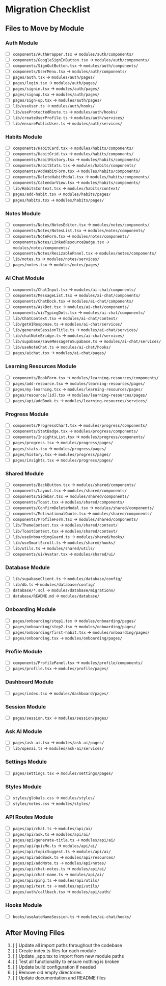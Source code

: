 # Migration Checklist

## Files to Move by Module

### Auth Module
- [ ] `components/AuthWrapper.tsx` → `modules/auth/components/`
- [ ] `components/GoogleSignInButton.tsx` → `modules/auth/components/`
- [ ] `components/SignOutButton.tsx` → `modules/auth/components/`
- [ ] `components/UserMenu.tsx` → `modules/auth/components/`
- [ ] `pages/auth.tsx` → `modules/auth/pages/`
- [ ] `pages/login.tsx` → `modules/auth/pages/`
- [ ] `pages/signin.tsx` → `modules/auth/pages/`
- [ ] `pages/signup.tsx` → `modules/auth/pages/`
- [ ] `pages/sign-up.tsx` → `modules/auth/pages/`
- [ ] `lib/useUser.ts` → `modules/auth/hooks/`
- [ ] `lib/useProtectedRoute.ts` → `modules/auth/hooks/`
- [ ] `lib/createUserProfile.ts` → `modules/auth/services/`
- [ ] `lib/ensurePublicUser.ts` → `modules/auth/services/`

### Habits Module
- [ ] `components/HabitCard.tsx` → `modules/habits/components/`
- [ ] `components/HabitGrid.tsx` → `modules/habits/components/`
- [ ] `components/HabitHistory.tsx` → `modules/habits/components/`
- [ ] `components/HabitStats.tsx` → `modules/habits/components/`
- [ ] `components/AddHabitForm.tsx` → `modules/habits/components/`
- [ ] `components/DeleteHabitModal.tsx` → `modules/habits/components/`
- [ ] `components/CalendarView.tsx` → `modules/habits/components/`
- [ ] `lib/HabitsContext.tsx` → `modules/habits/context/`
- [ ] `pages/add-habit.tsx` → `modules/habits/pages/`
- [ ] `pages/habits.tsx` → `modules/habits/pages/`

### Notes Module
- [ ] `components/Notes/NotesEditor.tsx` → `modules/notes/components/`
- [ ] `components/Notes/NotesList.tsx` → `modules/notes/components/`
- [ ] `components/NoteForm.tsx` → `modules/notes/components/`
- [ ] `components/Notes/LinkedResourceBadge.tsx` → `modules/notes/components/`
- [ ] `components/Notes/ResizablePanel.tsx` → `modules/notes/components/`
- [ ] `lib/notes.ts` → `modules/notes/services/`
- [ ] `pages/notes.tsx` → `modules/notes/pages/`

### AI Chat Module
- [ ] `components/ChatInput.tsx` → `modules/ai-chat/components/`
- [ ] `components/MessageList.tsx` → `modules/ai-chat/components/`
- [ ] `components/ChatDock.tsx` → `modules/ai-chat/components/`
- [ ] `components/AskBot.tsx` → `modules/ai-chat/components/`
- [ ] `components/ui/TypingDots.tsx` → `modules/ai-chat/components/`
- [ ] `lib/ChatContext.tsx` → `modules/ai-chat/context/`
- [ ] `lib/getAIResponse.ts` → `modules/ai-chat/services/`
- [ ] `lib/generateSessionTitle.ts` → `modules/ai-chat/services/`
- [ ] `lib/chatNoteBridge.ts` → `modules/ai-chat/services/`
- [ ] `lib/supabase/saveMessageToSupabase.ts` → `modules/ai-chat/services/`
- [ ] `lib/useNoteChat.ts` → `modules/ai-chat/hooks/`
- [ ] `pages/aichat.tsx` → `modules/ai-chat/pages/`

### Learning Resources Module
- [ ] `components/BookForm.tsx` → `modules/learning-resources/components/`
- [ ] `pages/add-resource.tsx` → `modules/learning-resources/pages/`
- [ ] `pages/my-learning.tsx` → `modules/learning-resources/pages/`
- [ ] `pages/resource/[id].tsx` → `modules/learning-resources/pages/`
- [ ] `pages/api/addBook.ts` → `modules/learning-resources/services/`

### Progress Module
- [ ] `components/ProgressChart.tsx` → `modules/progress/components/`
- [ ] `components/StatBadge.tsx` → `modules/progress/components/`
- [ ] `components/InsightsList.tsx` → `modules/progress/components/`
- [ ] `pages/progress.tsx` → `modules/progress/pages/`
- [ ] `pages/stats.tsx` → `modules/progress/pages/`
- [ ] `pages/history.tsx` → `modules/progress/pages/`
- [ ] `pages/insights.tsx` → `modules/progress/pages/`

### Shared Module
- [ ] `components/BackButton.tsx` → `modules/shared/components/`
- [ ] `components/Layout.tsx` → `modules/shared/components/`
- [ ] `components/Sidebar.tsx` → `modules/shared/components/`
- [ ] `components/Toast.tsx` → `modules/shared/components/`
- [ ] `components/ConfirmDeleteModal.tsx` → `modules/shared/components/`
- [ ] `components/MotivationalQuote.tsx` → `modules/shared/components/`
- [ ] `components/ProfileForm.tsx` → `modules/shared/components/`
- [ ] `lib/ThemeContext.tsx` → `modules/shared/context/`
- [ ] `lib/ToastContext.tsx` → `modules/shared/context/`
- [ ] `lib/useOnboardingGuard.ts` → `modules/shared/hooks/`
- [ ] `lib/useSmartScroll.ts` → `modules/shared/hooks/`
- [ ] `lib/utils.ts` → `modules/shared/utils/`
- [ ] `components/ui/Avatar.tsx` → `modules/shared/ui/`

### Database Module
- [ ] `lib/supabaseClient.ts` → `modules/database/config/`
- [ ] `lib/db.ts` → `modules/database/config/`
- [ ] `database/*.sql` → `modules/database/migrations/`
- [ ] `database/README.md` → `modules/database/`

### Onboarding Module
- [ ] `pages/onboarding/step1.tsx` → `modules/onboarding/pages/`
- [ ] `pages/onboarding/step2.tsx` → `modules/onboarding/pages/`
- [ ] `pages/onboarding/first-habit.tsx` → `modules/onboarding/pages/`
- [ ] `pages/onboarding.tsx` → `modules/onboarding/pages/`

### Profile Module
- [ ] `components/ProfilePanel.tsx` → `modules/profile/components/`
- [ ] `pages/profile.tsx` → `modules/profile/pages/`

### Dashboard Module
- [ ] `pages/index.tsx` → `modules/dashboard/pages/`

### Session Module
- [ ] `pages/session.tsx` → `modules/session/pages/`

### Ask AI Module
- [ ] `pages/ask-ai.tsx` → `modules/ask-ai/pages/`
- [ ] `lib/openai.ts` → `modules/ask-ai/services/`

### Settings Module
- [ ] `pages/settings.tsx` → `modules/settings/pages/`

### Styles Module
- [ ] `styles/globals.css` → `modules/styles/`
- [ ] `styles/notes.css` → `modules/styles/`

### API Routes Module
- [ ] `pages/api/chat.ts` → `modules/api/ai/`
- [ ] `pages/api/ask.ts` → `modules/api/ai/`
- [ ] `pages/api/generate-title.ts` → `modules/api/ai/`
- [ ] `pages/api/quizMe.ts` → `modules/api/ai/`
- [ ] `pages/api/topicSuggest.ts` → `modules/api/ai/`
- [ ] `pages/api/addBook.ts` → `modules/api/resources/`
- [ ] `pages/api/addNote.ts` → `modules/api/notes/`
- [ ] `pages/api/chat-notes.ts` → `modules/api/ai/`
- [ ] `pages/api/chat-name.ts` → `modules/api/ai/`
- [ ] `pages/api/ping.ts` → `modules/api/utils/`
- [ ] `pages/api/test.ts` → `modules/api/utils/`
- [ ] `pages/auth/callback.tsx` → `modules/api/auth/`

### Hooks Module
- [ ] `hooks/useAutoNameSession.ts` → `modules/ai-chat/hooks/`

## After Moving Files
1. [ ] Update all import paths throughout the codebase
2. [ ] Create index.ts files for each module
3. [ ] Update _app.tsx to import from new module paths
4. [ ] Test all functionality to ensure nothing is broken
5. [ ] Update build configuration if needed
6. [ ] Remove old empty directories
7. [ ] Update documentation and README files 